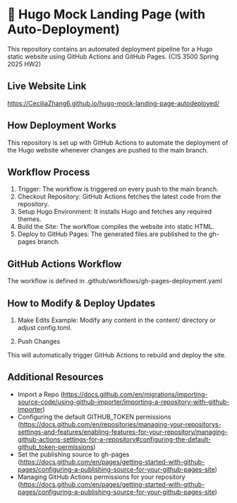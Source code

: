 # 🚀 Hugo Mock Landing Page (with Auto-Deployment)
This repository contains an automated deployment pipeline for a Hugo static website using GitHub Actions and GitHub Pages.
(CIS 3500 Spring 2025 HW2)

## Live Website Link
https://CeciliaZhang6.github.io/hugo-mock-landing-page-autodeployed/

## How Deployment Works
This repository is set up with GitHub Actions to automate the deployment of the Hugo website whenever changes are pushed to the main branch.

## Workflow Process
1. Trigger: The workflow is triggered on every push to the main branch.
2. Checkout Repository: GitHub Actions fetches the latest code from the repository.
3. Setup Hugo Environment: It installs Hugo and fetches any required themes.
4. Build the Site: The workflow compiles the website into static HTML.
5. Deploy to GitHub Pages: The generated files are published to the gh-pages branch.

## GitHub Actions Workflow
The workflow is defined in .github/workflows/gh-pages-deployment.yaml

## How to Modify & Deploy Updates
1. Make Edits
   Example: Modify any content in the content/ directory or adjust config.toml.

2. Push Changes

This will automatically trigger GitHub Actions to rebuild and deploy the site.

## Additional Resources
- Import a Repo
  (https://docs.github.com/en/migrations/importing-source-code/using-github-importer/importing-a-repository-with-github-importer)
- Configuring the default GITHUB_TOKEN permissions
  (https://docs.github.com/en/repositories/managing-your-repositorys-settings-and-features/enabling-features-for-your-repository/managing-github-actions-settings-for-a-repository#configuring-the-default-github_token-permissions)
- Set the publishing source to gh-pages
  (https://docs.github.com/en/pages/getting-started-with-github-pages/configuring-a-publishing-source-for-your-github-pages-site)
- Managing GitHub Actions permissions for your repository
  (https://docs.github.com/en/pages/getting-started-with-github-pages/configuring-a-publishing-source-for-your-github-pages-site)

